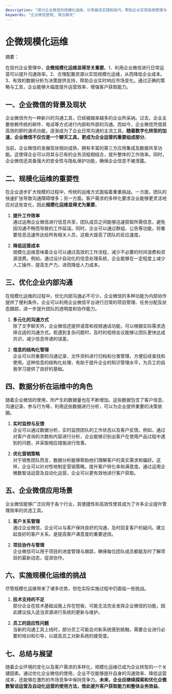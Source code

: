 ```yaml
---
description: "探讨企业微信的规模化运维，分享最佳实践和技巧，帮助企业实现高效管理与客户获取。"
keywords: "企业微信营销, 聚合聊天"
---
```

# 企微规模化运维

摘要：

在现代企业管理中，**企微规模化运维显得至关重要**。1、利用企业微信进行日常运营可以提升沟通效率。2、合理配置资源以实现规模化运维，从而降低企业成本。3、有效的数据分析为决策提供支持，帮助企业实时响应市场变化。通过正确的策略与工具，企业能够大幅度提升运营效率、增强客户获取能力。

## 一、企业微信的背景及现状

企业微信作为一种新兴的沟通工具，已经被越来越多的企业所采纳。过去，企业主要依赖传统的邮件、电话等方式进行内部和外部的沟通。而如今，企业微信凭借其高效的即时通讯功能，逐渐成为了企业日常沟通的主流工具。**随着数字化转型的加速，企业微信不仅仅是一个聊天工具，更成为企业运营的重要组成部分**。

当前，企业微信的发展现状相对成熟，拥有丰富的第三方应用集成及数据共享功能。这使得企业可以将其与已有的业务流程相结合，提升整体的工作效率。同时，企业微信还具备强大的安全性与隐私保护功能，确保企业信息不被泄露。

## 二、规模化运维的重要性

在企业逐步扩大规模的过程中，传统的运维方式面临着重重挑战。一方面，团队的快速扩张导致沟通障碍增多；另一方面，客户需求的多样化要求企业能够更灵活地应对这些变化，因此**规模化运维显得尤为重要**。

1. **提升工作效率**  
通过运用企业微信进行信息共享，团队成员之间能够迅速获取所需信息，避免因沟通不畅而导致的工作延误。同时，企业可以通过群组、公告等功能，将重要信息迅速传达给所有相关人员，这极大提高了团队的反应速度。

2. **降低运营成本**  
规模化运维意味着企业可以通过高效的工作流程，减少不必要的时间浪费和资源浪费。例如，通过设计自动化的信息处理系统，企业能够在一定程度上减少人工操作，提高生产力，进而降低人力成本。

## 三、优化企业内部沟通

在规模化运维的过程中，优化内部沟通必不可少。企业微信的多种功能为内部协作提供了便利条件。企业可以利用企业微信平台进行日常的项目管理、任务分配及状态跟踪，进一步提升团队的透明度和协作能力。

1. **多元化的沟通方式**  
除了文字聊天外，企业微信还提供语音和视频通话功能，可以根据实际需求选择合适的沟通方式。若遇到复杂问题时，及时的视频会议能够让团队更快达成共识，减少信息传递的误差。

2. **信息的结构化管理**  
企业可以将重要的沟通记录、文件资料进行归档和分类管理，方便后续查找和使用。这种信息的结构化处理，有助于提升企业的知识管理水平，为员工的自我学习提供了良好的基础。

## 四、数据分析在运维中的角色

随着企业微信的使用，所产生的数据量也在不断增加。这些数据包含了客户信息、沟通记录、参与行为等，利用这些数据进行分析，可以为企业提供重要的决策依据。

1. **实时监控与反馈**  
企业可以通过数据分析，实时监控团队的工作状态以及客户反馈。例如，通过对客户咨询的次数和内容进行分析，企业能够识别出客户在使用产品过程中遇到的问题，并采取相应措施进行改善。

2. **优化营销策略**  
对于销售团队而言，数据分析能够帮助他们理解客户的真实需求和偏好。这样，企业可以针对性地制定营销策略，提升客户转化率和满意度。通过运用企微数智话运营及自动化运营，企业可以更有效地进行客户获取。

## 五、企业微信应用场景

企业微信能够广泛应用于各个行业，其便捷性和高效性使其成为了许多企业提升管理效率的优选工具。

1. **客户关系管理**  
通过企业微信，企业可以与客户保持良好的沟通，及时回复客户的疑问。建立起良好的客户关系，是提高客户满意度的重要途径。

2. **项目协作与管理**  
企业微信可以用于项目的进度管理与跟踪，确保每位团队成员都能及时了解项目的最新动态，促进协作。

## 六、实施规模化运维的挑战

尽管规模化运维带来了诸多优势，但在实际实施过程中仍面临一些挑战。

1. **技术支持的不足**  
部分企业在技术基础设施上存在短板，可能无法完全发挥企业微信的功能，因此建议投入适当资源进行系统的更新与维护。

2. **员工的适应性问题**  
当新的沟通工具上线时，部分员工可能会对新系统感到抵触，需要企业进行必要的培训和引导，以提高员工对新系统的接受度。

## 七、总结与展望

随着企业环境的变化以及客户需求的多样化，规模化运维已成为企业转型的一个关键因素。通过优化企业微信的使用，企业不仅能够提升自身的沟通效率、降低运营成本，还能够在激烈的市场竞争中保持竞争力。**未来，企业应继续探索和优化企微数智话运营及自动化运营的使用方法，借此提升客户获取能力和整体业务效益**。

